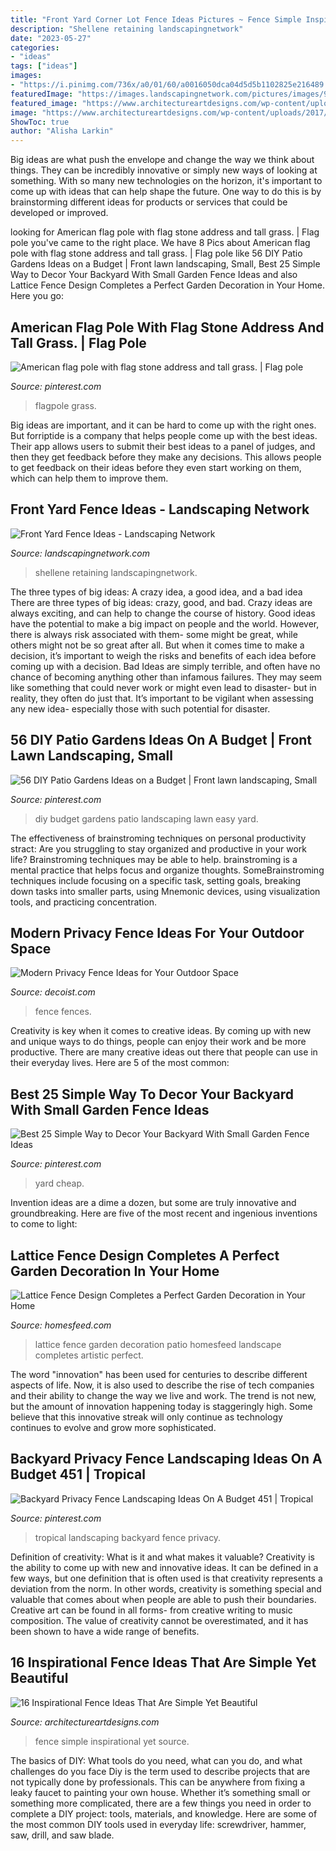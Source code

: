 ```yaml
---
title: "Front Yard Corner Lot Fence Ideas Pictures ~ Fence Simple Inspirational Yet Source"
description: "Shellene retaining landscapingnetwork"
date: "2023-05-27"
categories:
- "ideas"
tags: ["ideas"]
images:
- "https://i.pinimg.com/736x/a0/01/60/a0016050dca04d5d5b1102825e216489.jpg"
featuredImage: "https://images.landscapingnetwork.com/pictures/images/900x705Max/retaining-and-landscape-wall_17/wood-metal-driveway-gate-designs-by-shellene_2143.jpg"
featured_image: "https://www.architectureartdesigns.com/wp-content/uploads/2017/02/7-6-630x473.jpg"
image: "https://www.architectureartdesigns.com/wp-content/uploads/2017/02/7-6-630x473.jpg"
ShowToc: true
author: "Alisha Larkin"
---
```



Big ideas are what push the envelope and change the way we think about things. They can be incredibly innovative or simply new ways of looking at something. With so many new technologies on the horizon, it's important to come up with ideas that can help shape the future. One way to do this is by brainstorming different ideas for products or services that could be developed or improved.

	

		
looking for American flag pole with flag stone address and tall grass. | Flag pole you've came to the right place. We have 8 Pics about American flag pole with flag stone address and tall grass. | Flag pole like 56 DIY Patio Gardens Ideas on a Budget | Front lawn landscaping, Small, Best 25 Simple Way to Decor Your Backyard With Small Garden Fence Ideas and also Lattice Fence Design Completes a Perfect Garden Decoration in Your Home. Here you go:
		
    
## American Flag Pole With Flag Stone Address And Tall Grass. | Flag Pole

<img loading=lazy src="https://i.pinimg.com/736x/a0/01/60/a0016050dca04d5d5b1102825e216489.jpg" onerror="this.onerror=null;this.src='https://tse4.mm.bing.net/th?id=OIP.540kK2pOcGQ_PU2Dax5DjQHaNK&amp;pid=15.1';" alt="American flag pole with flag stone address and tall grass. | Flag pole">

_Source: pinterest.com_

>flagpole grass. 

	

Big ideas are important, and it can be hard to come up with the right ones. But forriptide is a company that helps people come up with the best ideas. Their app allows users to submit their best ideas to a panel of judges, and then they get feedback before they make any decisions. This allows people to get feedback on their ideas before they even start working on them, which can help them to improve them.

    
## Front Yard Fence Ideas - Landscaping Network

<img loading=lazy src="https://images.landscapingnetwork.com/pictures/images/900x705Max/retaining-and-landscape-wall_17/wood-metal-driveway-gate-designs-by-shellene_2143.jpg" onerror="this.onerror=null;this.src='https://tse3.mm.bing.net/th?id=OIP.5gx-6Gb5NZch1aJdsVx_uwHaFZ&amp;pid=15.1';" alt="Front Yard Fence Ideas - Landscaping Network">

_Source: landscapingnetwork.com_

>shellene retaining landscapingnetwork. 

	

The three types of big ideas: A crazy idea, a good idea, and a bad idea
There are three types of big ideas: crazy, good, and bad. Crazy ideas are always exciting, and can help to change the course of history. Good ideas have the potential to make a big impact on people and the world. However, there is always risk associated with them- some might be great, while others might not be so great after all. But when it comes time to make a decision, it’s important to weigh the risks and benefits of each idea before coming up with a decision.
Bad Ideas are simply terrible, and often have no chance of becoming anything other than infamous failures. They may seem like something that could never work or might even lead to disaster- but in reality, they often do just that. It’s important to be vigilant when assessing any new idea- especially those with such potential for disaster.

    
## 56 DIY Patio Gardens Ideas On A Budget | Front Lawn Landscaping, Small

<img loading=lazy src="https://i.pinimg.com/736x/c2/c0/cb/c2c0cb39d2239ad1aa652412de068d06.jpg" onerror="this.onerror=null;this.src='https://tse3.mm.bing.net/th?id=OIP.zz6OfFICkPuhZ5SnuDYxygHaKS&amp;pid=15.1';" alt="56 DIY Patio Gardens Ideas on a Budget | Front lawn landscaping, Small">

_Source: pinterest.com_

>diy budget gardens patio landscaping lawn easy yard. 

	

The effectiveness of brainstroming techniques on personal productivity
stract:
Are you struggling to stay organized and productive in your work life? Brainstroming techniques may be able to help. brainstroming is a mental practice that helps focus and organize thoughts. SomeBrainstroming techniques include focusing on a specific task, setting goals, breaking down tasks into smaller parts, using Mnemonic devices, using visualization tools, and practicing concentration.

    
## Modern Privacy Fence Ideas For Your Outdoor Space

<img loading=lazy src="https://cdn.decoist.com/wp-content/uploads/2015/07/Privacy-screen-of-plants.jpg" onerror="this.onerror=null;this.src='https://tse4.mm.bing.net/th?id=OIP.0yhh8zSPYR8mG1sUlyqIkQHaE9&amp;pid=15.1';" alt="Modern Privacy Fence Ideas for Your Outdoor Space">

_Source: decoist.com_

>fence fences. 

	

Creativity is key when it comes to creative ideas. By coming up with new and unique ways to do things, people can enjoy their work and be more productive. There are many creative ideas out there that people can use in their everyday lives. Here are 5 of the most common: 

    
## Best 25 Simple Way To Decor Your Backyard With Small Garden Fence Ideas

<img loading=lazy src="https://i.pinimg.com/originals/7d/77/81/7d778148714471630adf14327731876d.jpg" onerror="this.onerror=null;this.src='https://tse3.mm.bing.net/th?id=OIP.mRCH1vzh0kttUwHZHOwTegHaJ3&amp;pid=15.1';" alt="Best 25 Simple Way to Decor Your Backyard With Small Garden Fence Ideas">

_Source: pinterest.com_

>yard cheap. 

	

Invention ideas are a dime a dozen, but some are truly innovative and groundbreaking. Here are five of the most recent and ingenious inventions to come to light: 

    
## Lattice Fence Design Completes A Perfect Garden Decoration In Your Home

<img loading=lazy src="https://homesfeed.com/wp-content/uploads/2015/07/amazing-garden-decoration-idea-with-lattice-fence-design-with-umbrella-patio-with-seating-and-concrete-patio.jpg" onerror="this.onerror=null;this.src='https://tse2.mm.bing.net/th?id=OIP.qTTD9QAkWCQZP_HTZXR_GgHaE7&amp;pid=15.1';" alt="Lattice Fence Design Completes a Perfect Garden Decoration in Your Home">

_Source: homesfeed.com_

>lattice fence garden decoration patio homesfeed landscape completes artistic perfect. 

	

The word "innovation" has been used for centuries to describe different aspects of life. Now, it is also used to describe the rise of tech companies and their ability to change the way we live and work. The trend is not new, but the amount of innovation happening today is staggeringly high. Some believe that this innovative streak will only continue as technology continues to evolve and grow more sophisticated.

    
## Backyard Privacy Fence Landscaping Ideas On A Budget 451 | Tropical

<img loading=lazy src="https://i.pinimg.com/736x/95/ec/fc/95ecfc4e0264bfa78317b920cd827b3f.jpg" onerror="this.onerror=null;this.src='https://tse1.mm.bing.net/th?id=OIP.wv-nRFJkxGOA4SgmQvsA3QHaJ4&amp;pid=15.1';" alt="Backyard Privacy Fence Landscaping Ideas On A Budget 451 | Tropical">

_Source: pinterest.com_

>tropical landscaping backyard fence privacy. 

	

Definition of creativity: What is it and what makes it valuable?
Creativity is the ability to come up with new and innovative ideas. It can be defined in a few ways, but one definition that is often used is that creativity represents a deviation from the norm. In other words, creativity is something special and valuable that comes about when people are able to push their boundaries. Creative art can be found in all forms- from creative writing to music composition. The value of creativity cannot be overestimated, and it has been shown to have a wide range of benefits.

    
## 16 Inspirational Fence Ideas That Are Simple Yet Beautiful

<img loading=lazy src="https://www.architectureartdesigns.com/wp-content/uploads/2017/02/7-6-630x473.jpg" onerror="this.onerror=null;this.src='https://tse2.mm.bing.net/th?id=OIP.gJpysT8rLgrstIt8TlYA-gHaFj&amp;pid=15.1';" alt="16 Inspirational Fence Ideas That Are Simple Yet Beautiful">

_Source: architectureartdesigns.com_

>fence simple inspirational yet source. 

	

The basics of DIY: What tools do you need, what can you do, and what challenges do you face
Diy is the term used to describe projects that are not typically done by professionals. This can be anywhere from fixing a leaky faucet to painting your own house. Whether it’s something small or something more complicated, there are a few things you need in order to complete a DIY project: tools, materials, and knowledge. Here are some of the most common DIY tools used in everyday life: screwdriver, hammer, saw, drill, and saw blade.

